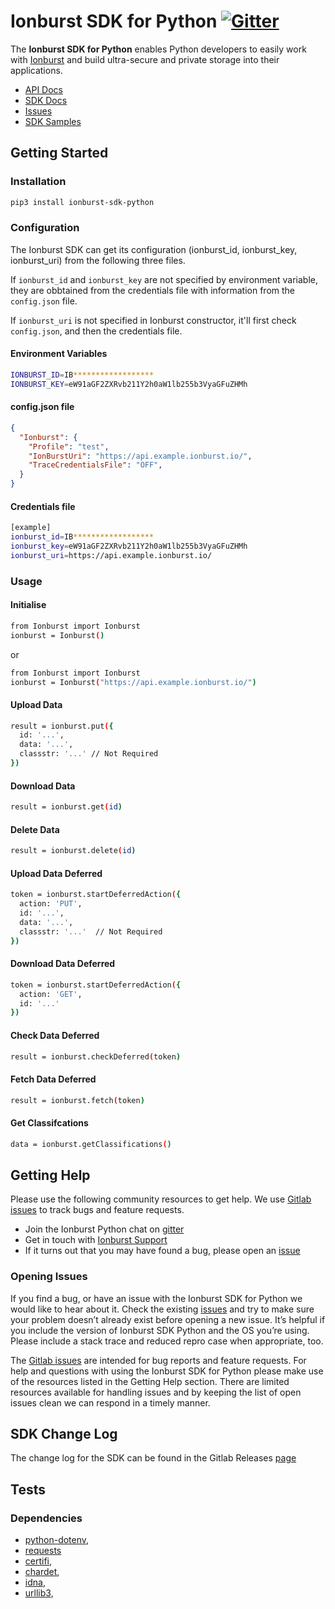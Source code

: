 # Ionburst SDK for Python [![Gitter](https://badges.gitter.im/ionburstlimited/community.svg)](https://gitter.im/ionburstlimited/community?utm_source=badge&utm_medium=badge&utm_campaign=pr-badge)

The **Ionburst SDK for Python** enables Python developers to easily work with [Ionburst][ionburst] and build ultra-secure and private storage into their applications.

* [API Docs][docs-api]
* [SDK Docs][sdk-website]
* [Issues][sdk-issues]
* [SDK Samples](https://docs.ionburst.io/#/sdk?id=usage)

## Getting Started

### Installation

```sh
pip3 install ionburst-sdk-python
```

### Configuration

The Ionburst SDK can get its configuration (ionburst_id, ionburst_key, ionburst_uri) from the following three files.

If `ionburst_id` and `ionburst_key` are not specified by environment variable, they are obbtained from the credentials file with information from the `config.json` file.

If `ionburst_uri` is not specified in Ionburst constructor, it'll first check `config.json`, and then the credentials file.

#### Environment Variables

```sh
IONBURST_ID=IB******************
IONBURST_KEY=eW91aGF2ZXRvb211Y2h0aW1lb255b3VyaGFuZHMh
```

#### config.json file

```json
{
  "Ionburst": {
    "Profile": "test",
    "IonBurstUri": "https://api.example.ionburst.io/",
    "TraceCredentialsFile": "OFF",
  }
}
```

#### Credentials file

```sh
[example]
ionburst_id=IB******************
ionburst_key=eW91aGF2ZXRvb211Y2h0aW1lb255b3VyaGFuZHMh
ionburst_uri=https://api.example.ionburst.io/
```

### Usage

#### Initialise

```sh
from Ionburst import Ionburst
ionburst = Ionburst()

```

or

```sh
from Ionburst import Ionburst
ionburst = Ionburst("https://api.example.ionburst.io/")
```

#### Upload Data

```sh
result = ionburst.put({
  id: '...',
  data: '...',
  classstr: '...' // Not Required
})
```

#### Download Data

```sh
result = ionburst.get(id)
```

#### Delete Data

```sh
result = ionburst.delete(id)
```

#### Upload Data Deferred

```sh
token = ionburst.startDeferredAction({
  action: 'PUT',
  id: '...',
  data: '...',
  classstr: '...'  // Not Required
})
```

#### Download Data Deferred

```sh
token = ionburst.startDeferredAction({
  action: 'GET',
  id: '...'
})
```

#### Check Data Deferred

```sh
result = ionburst.checkDeferred(token)
```

#### Fetch Data Deferred

```sh
result = ionburst.fetch(token)
```

#### Get Classifcations

```sh
data = ionburst.getClassifications()
```

## Getting Help

Please use the following community resources to get help. We use [Gitlab issues][sdk-issues] to track bugs and feature requests.

* Join the Ionburst Python chat on [gitter](https://gitter.im/ionburstlimited/community)
* Get in touch with [Ionburst Support](https://docs.ionburst.io/#/introduction?id=contact-amp-support)
* If it turns out that you may have found a bug, please open an [issue][sdk-issues]

### Opening Issues

If you find a bug, or have an issue with the Ionburst SDK for Python we would like to hear about it. Check the existing [issues][sdk-issues] and try to make sure your problem doesn’t already exist before opening a new issue. It’s helpful if you include the version of Ionburst SDK Python and the OS you’re using. Please include a stack trace and reduced repro case when appropriate, too.

The [Gitlab issues][sdk-issues] are intended for bug reports and feature requests. For help and questions with using the Ionburst SDK for Python please make use of the resources listed in the Getting Help section. There are limited resources available for handling issues and by keeping the list of open issues clean we can respond in a timely manner.

## SDK Change Log

The change log for the SDK can be found in the Gitlab Releases [page](https://gitlab.com/ionburst/ionburst-sdk-python)

## Tests

### Dependencies

* [python-dotenv](https://pypi.org/project/python-dotenv/),
* [requests](https://pypi.org/project/requests/)
* [certifi](https://pypi.org/project/certifi/),
* [chardet](https://pypi.org/project/chardet/),
* [idna](https://pypi.org/project/idna/),
* [urllib3](https://pypi.org/project/urllib3/),

[ionburst]: https://ionburst.io
[sdk-website]: https://docs.ionburst.io/#/sdk
[sdk-source]: https://gitlab.com/ionburst/ionburst-sdk-python
[sdk-issues]: https://gitlab.com/ionburst/ionburst-sdk-python/issues
[sdk-license]: https://gitlab.com/ionburst/ionburst-sdk-python/-/blob/master/LICENSE
[docs-api]: https://docs.ionburst.io/#/api
